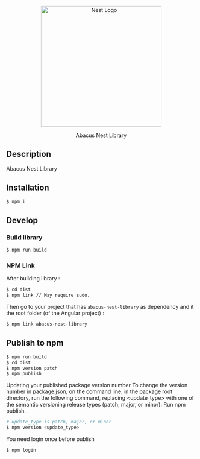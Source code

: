 <p align="center">
  <a href="http://nestjs.com/" target="blank"><img src="https://nestjs.com/img/logo_text.svg" width="320" alt="Nest Logo" /></a>
</p>

 <p align="center">Abacus Nest Library</p>
 
## Description

Abacus Nest Library


## Installation

```bash
$ npm i
```

## Develop

### Build library

```bash
$ npm run build
```

### NPM Link

After building library :
```bash
$ cd dist
$ npm link // May require sudo.
```
Then go to your project that has `abacus-nest-library` as dependency and it the root folder (of the Angular project) :

```bash
$ npm link abacus-nest-library
```

## Publish to npm
```bash
$ npm run build
$ cd dist
$ npm version patch
$ npm publish
```

Updating your published package version number
To change the version number in package.json, on the command line, in the package root directory, run the following command, replacing <update_type> with one of the semantic versioning release types (patch, major, or minor):
Run npm publish.

```bash
# update_type is patch, major, or minor
$ npm version <update_type>
```

You need login once before publish 

```bash
$ npm login
```
